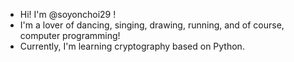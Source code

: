 - Hi! I'm @soyonchoi29 !
- I'm a lover of dancing, singing, drawing, running, and of course, computer programming!
- Currently, I'm learning cryptography based on Python.

<!---
soyonchoi29/soyonchoi29 is a ✨ special ✨ repository because its `README.md` (this file) appears on your GitHub profile.
You can click the Preview link to take a look at your changes.
--->
